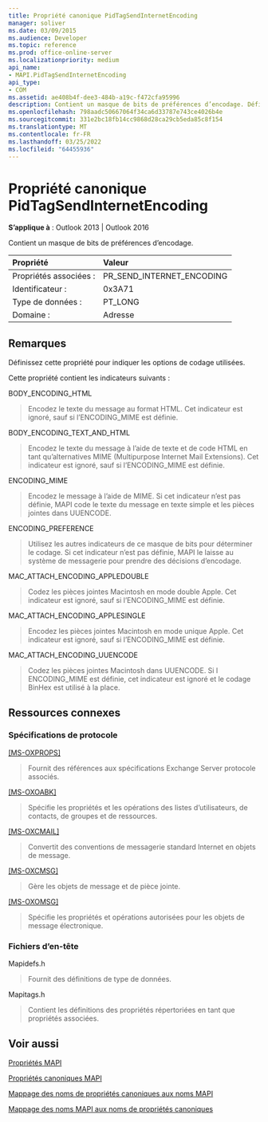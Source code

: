 ```yaml
---
title: Propriété canonique PidTagSendInternetEncoding
manager: soliver
ms.date: 03/09/2015
ms.audience: Developer
ms.topic: reference
ms.prod: office-online-server
ms.localizationpriority: medium
api_name:
- MAPI.PidTagSendInternetEncoding
api_type:
- COM
ms.assetid: ae408b4f-dee3-484b-a19c-f472cfa95996
description: Contient un masque de bits de préférences d’encodage. Définissez cette propriété pour indiquer les options de codage utilisées.
ms.openlocfilehash: 798aadc50667064f34ca6d33787e743ce4026b4e
ms.sourcegitcommit: 331e2bc18fb14cc9868d28ca29cb5eda85c8f154
ms.translationtype: MT
ms.contentlocale: fr-FR
ms.lasthandoff: 03/25/2022
ms.locfileid: "64455936"
---
```

# <a name="pidtagsendinternetencoding-canonical-property"></a>Propriété canonique PidTagSendInternetEncoding

  
  
**S’applique à** : Outlook 2013 | Outlook 2016 
  
Contient un masque de bits de préférences d’encodage. 
  
|Propriété |Valeur |
|:-----|:-----|
|Propriétés associées :  <br/> |PR_SEND_INTERNET_ENCODING  <br/> |
|Identificateur :  <br/> |0x3A71  <br/> |
|Type de données :  <br/> |PT_LONG  <br/> |
|Domaine :  <br/> |Adresse  <br/> |
   
## <a name="remarks"></a>Remarques

Définissez cette propriété pour indiquer les options de codage utilisées. 
  
Cette propriété contient les indicateurs suivants :
  
BODY_ENCODING_HTML 
  
> Encodez le texte du message au format HTML. Cet indicateur est ignoré, sauf si l’ENCODING_MIME est définie. 
    
BODY_ENCODING_TEXT_AND_HTML 
  
> Encodez le texte du message à l’aide de texte et de code HTML en tant qu’alternatives MIME (Multipurpose Internet Mail Extensions). Cet indicateur est ignoré, sauf si l’ENCODING_MIME est définie. 
    
ENCODING_MIME 
  
> Encodez le message à l’aide de MIME. Si cet indicateur n’est pas définie, MAPI code le texte du message en texte simple et les pièces jointes dans UUENCODE. 
    
ENCODING_PREFERENCE 
  
> Utilisez les autres indicateurs de ce masque de bits pour déterminer le codage. Si cet indicateur n’est pas définie, MAPI le laisse au système de messagerie pour prendre des décisions d’encodage. 
    
MAC_ATTACH_ENCODING_APPLEDOUBLE 
  
> Codez les pièces jointes Macintosh en mode double Apple. Cet indicateur est ignoré, sauf si l’ENCODING_MIME est définie. 
    
MAC_ATTACH_ENCODING_APPLESINGLE 
  
> Encodez les pièces jointes Macintosh en mode unique Apple. Cet indicateur est ignoré, sauf si l’ENCODING_MIME est définie. 
    
MAC_ATTACH_ENCODING_UUENCODE 
  
> Codez les pièces jointes Macintosh dans UUENCODE. Si l ENCODING_MIME est définie, cet indicateur est ignoré et le codage BinHex est utilisé à la place. 
    
## <a name="related-resources"></a>Ressources connexes

### <a name="protocol-specifications"></a>Spécifications de protocole

[[MS-OXPROPS]](https://msdn.microsoft.com/library/f6ab1613-aefe-447d-a49c-18217230b148%28Office.15%29.aspx)
  
> Fournit des références aux spécifications Exchange Server protocole associés.
    
[[MS-OXOABK]](https://msdn.microsoft.com/library/f4cf9b4c-9232-4506-9e71-2270de217614%28Office.15%29.aspx)
  
> Spécifie les propriétés et les opérations des listes d’utilisateurs, de contacts, de groupes et de ressources.
    
[[MS-OXCMAIL]](https://msdn.microsoft.com/library/b60d48db-183f-4bf5-a908-f584e62cb2d4%28Office.15%29.aspx)
  
> Convertit des conventions de messagerie standard Internet en objets de message.
    
[[MS-OXCMSG]](https://msdn.microsoft.com/library/7fd7ec40-deec-4c06-9493-1bc06b349682%28Office.15%29.aspx)
  
> Gère les objets de message et de pièce jointe.
    
[[MS-OXOMSG]](https://msdn.microsoft.com/library/daa9120f-f325-4afb-a738-28f91049ab3c%28Office.15%29.aspx)
  
> Spécifie les propriétés et opérations autorisées pour les objets de message électronique.
    
### <a name="header-files"></a>Fichiers d’en-tête

Mapidefs.h
  
> Fournit des définitions de type de données.
    
Mapitags.h
  
> Contient les définitions des propriétés répertoriées en tant que propriétés associées.
    
## <a name="see-also"></a>Voir aussi



[Propriétés MAPI](mapi-properties.md)
  
[Propriétés canoniques MAPI](mapi-canonical-properties.md)
  
[Mappage des noms de propriétés canoniques aux noms MAPI](mapping-canonical-property-names-to-mapi-names.md)
  
[Mappage des noms MAPI aux noms de propriétés canoniques](mapping-mapi-names-to-canonical-property-names.md)

